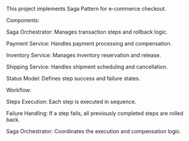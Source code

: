 This project implements Saga Pattern for e-commerce checkout.

Components:

Saga Orchestrator: Manages transaction steps and rollback logic.

Payment Service: Handles payment processing and compensation.

Inventory Service: Manages inventory reservation and release.

Shipping Service: Handles shipment scheduling and cancellation.

Status Model: Defines step success and failure states.

Workflow:

Steps Execution: Each step is executed in sequence.

Failure Handling: If a step fails, all previously completed steps are rolled back.

Saga Orchestrator: Coordinates the execution and compensation logic.